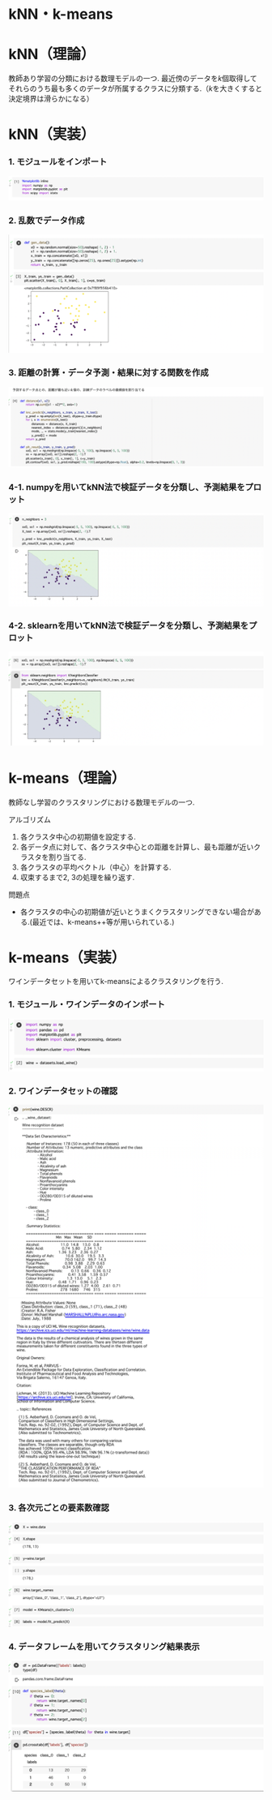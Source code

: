 # kNN・k-means
# kNN（理論）
教師あり学習の分類における数理モデルの一つ.
最近傍のデータを$k$個取得してそれらのうち最も多くのデータが所属するクラスに分類する.（$k$を大きくすると決定境界は滑らかになる）

# kNN（実装）
### 1. モジュールをインポート
![1](images_Machinelearning_5/1.png)
### 2. 乱数でデータ作成
![2](images_Machinelearning_5/2.png)
### 3. 距離の計算・データ予測・結果に対する関数を作成

![3](images_Machinelearning_5/3.png)
### 4-1. numpyを用いてkNN法で検証データを分類し、予測結果をプロット

![4](images_Machinelearning_5/4.png)
### 4-2. sklearnを用いてkNN法で検証データを分類し、予測結果をプロット
![5](images_Machinelearning_5/5.png)

# k-means（理論）
教師なし学習のクラスタリングにおける数理モデルの一つ.

アルゴリズム
1. 各クラスタ中心の初期値を設定する.
2. 各データ点に対して、各クラスタ中心との距離を計算し、最も距離が近いクラスタを割り当てる.
3.  各クラスタの平均ベクトル（中心）を計算する.
4.  収束するまで2, 3の処理を繰り返す.

問題点
* 各クラスタの中心の初期値が近いとうまくクラスタリングできない場合がある.(最近では、k-means++等が用いられている.) 
# k-means（実装）
ワインデータセットを用いてk-meansによるクラスタリングを行う.

### 1. モジュール・ワインデータのインポート

![6](images_Machinelearning_5/6.png)

### 2. ワインデータセットの確認
![7](images_Machinelearning_5/7.png)
![8](images_Machinelearning_5/8.png)

### 3. 各次元ごとの要素数確認
![9](images_Machinelearning_5/9.png)
### 4. データフレームを用いてクラスタリング結果表示
![10](images_Machinelearning_5/10.png)
